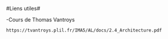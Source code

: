 #Liens utiles#

-Cours de Thomas Vantroys

	https://tvantroys.plil.fr/IMA5/AL/docs/2.4_Architecture.pdf
 
